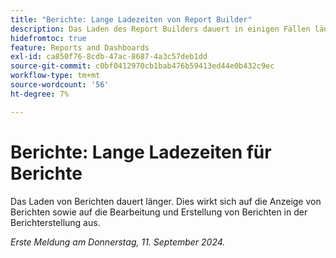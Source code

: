 ```yaml
---
title: "Berichte: Lange Ladezeiten von Report Builder"
description: Das Laden des Report Builders dauert in einigen Fällen länger als eine Minute.
hidefromtoc: true
feature: Reports and Dashboards
exl-id: ca850f76-8cdb-47ac-8687-4a3c57deb1dd
source-git-commit: c0bf0412970cb1bab476b59413ed44e0b432c9ec
workflow-type: tm+mt
source-wordcount: '56'
ht-degree: 7%

---
```


# Berichte: Lange Ladezeiten für Berichte

Das Laden von Berichten dauert länger. Dies wirkt sich auf die Anzeige von Berichten sowie auf die Bearbeitung und Erstellung von Berichten in der Berichterstellung aus.

_Erste Meldung am Donnerstag, 11. September 2024._
